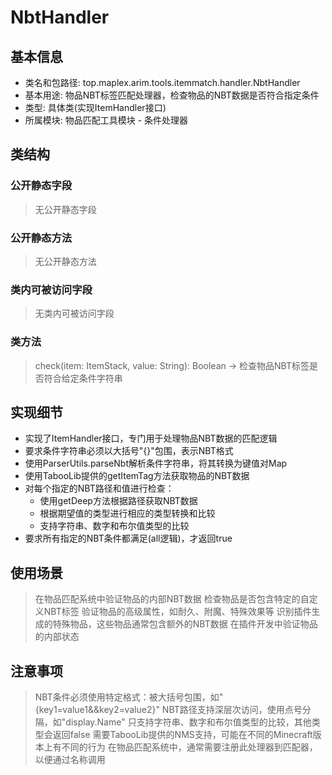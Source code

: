 # NbtHandler

## 基本信息
- 类名和包路径: top.maplex.arim.tools.itemmatch.handler.NbtHandler
- 基本用途: 物品NBT标签匹配处理器，检查物品的NBT数据是否符合指定条件
- 类型: 具体类(实现ItemHandler接口)
- 所属模块: 物品匹配工具模块 - 条件处理器

## 类结构

### 公开静态字段
> 无公开静态字段

### 公开静态方法
> 无公开静态方法

### 类内可被访问字段
> 无类内可被访问字段

### 类方法
> check(item: ItemStack, value: String): Boolean -> 检查物品NBT标签是否符合给定条件字符串

## 实现细节
- 实现了ItemHandler接口，专门用于处理物品NBT数据的匹配逻辑
- 要求条件字符串必须以大括号"{}"包围，表示NBT格式
- 使用ParserUtils.parseNbt解析条件字符串，将其转换为键值对Map
- 使用TabooLib提供的getItemTag方法获取物品的NBT数据
- 对每个指定的NBT路径和值进行检查：
  - 使用getDeep方法根据路径获取NBT数据
  - 根据期望值的类型进行相应的类型转换和比较
  - 支持字符串、数字和布尔值类型的比较
- 要求所有指定的NBT条件都满足(all逻辑)，才返回true

## 使用场景
> 在物品匹配系统中验证物品的内部NBT数据
> 检查物品是否包含特定的自定义NBT标签
> 验证物品的高级属性，如耐久、附魔、特殊效果等
> 识别插件生成的特殊物品，这些物品通常包含额外的NBT数据
> 在插件开发中验证物品的内部状态

## 注意事项
> NBT条件必须使用特定格式：被大括号包围，如"{key1=value1&&key2=value2}"
> NBT路径支持深层次访问，使用点号分隔，如"display.Name"
> 只支持字符串、数字和布尔值类型的比较，其他类型会返回false
> 需要TabooLib提供的NMS支持，可能在不同的Minecraft版本上有不同的行为
> 在物品匹配系统中，通常需要注册此处理器到匹配器，以便通过名称调用
